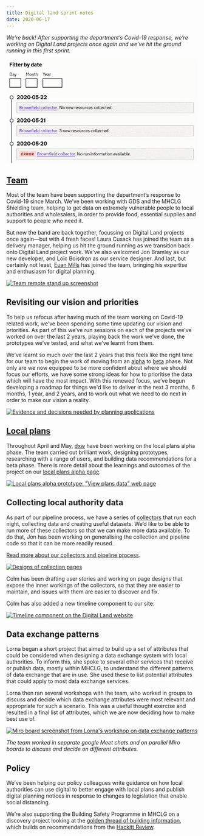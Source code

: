 ```yaml
---
title: Digital land sprint notes
date: 2020-06-17
---
```


_We’re back! After supporting the department’s Covid-19 response, we’re working on Digital Land projects once again and we’ve hit the ground running in this first sprint._

![A gif showing the timeline component being filtered by date](/images/timeline-filter-video.gif "Timeline filter gif")

## [Team](https://digital-land.github.io/about/)

Most of the team have been supporting the department’s response to Covid-19 since March. We’ve been working with GDS and the MHCLG Shielding team, helping to get data on extremely vulnerable people to local authorities and wholesalers, in order to provide food, essential supplies and support to people who need it.

But now the band are back together, focussing on Digital Land projects once again&mdash;but with 4 fresh faces! Laura Cusack has joined the team as a delivery manager, helping us hit the ground running as we transition back onto Digital Land project work. We’ve also welcomed Jon Bramley as our new developer, and Lo&yicy;c Boisdron as our service designer. And last, but certainly not least, [Euan Mills](https://twitter.com/euanmills?ref_src=twsrc%5Egoogle%7Ctwcamp%5Eserp%7Ctwgr%5Eauthor) has joined the team, bringing his expertise and enthusiasm for digital planning.

<a href="https://www.flickr.com/photos/182343195@N08/50016131086/in/dateposted-public/" title="Team remote stand up screenshot"><img src="https://live.staticflickr.com/65535/50016131086_603f55bc85_c.jpg" alt="Team remote stand up screenshot"></a>

## Revisiting our vision and priorities 
To help us refocus after having much of the team working on Covid-19 related work, we’ve been spending some time updating our vision and priorities. As part of this we’ve run sessions on each of the projects we’ve worked on over the last 2 years, playing back the work we’ve done, the prototypes we’ve tested, and what we’ve learnt from them. 

We’ve learnt so much over the last 2 years that this feels like the right time for our team to begin the work of moving from an [alpha](https://www.gov.uk/service-manual/agile-delivery/how-the-alpha-phase-works) to [beta](https://www.gov.uk/service-manual/agile-delivery/how-the-beta-phase-works) phase.  Not only are we now equipped to be more confident about where we should focus our efforts, we have some strong ideas for how to prioritise the data which will have the most impact. With this renewed focus, we’ve begun developing a roadmap for things we'd like to deliver in the next 3 months, 6 months, 1 year, and 2 years, and to work out what we need to do next in order to make our vision a reality.

<a href="https://www.flickr.com/photos/psd/49991856243/in/dateposted-public/" title="Evidence and decisions needed by planning applications"><img src="https://live.staticflickr.com/65535/49991856243_1c10074757_c.jpg" alt="Evidence and decisions needed by planning applications"></a>

## [Local plans](https://digital-land.github.io/project/local-plans/alpha/)

Throughout April and May, [dxw](https://www.dxw.com/) have been working on the local plans alpha phase. The team carried out brilliant work, designing prototypes, researching with a range of users, and building data recommendations for a beta phase. There is more detail about the learnings and outcomes of the project on our [local plans alpha page](https://digital-land.github.io/project/local-plans/alpha/).

<a href="https://www.flickr.com/photos/182343195@N08/50016404047/in/dateposted-public/" title="Local plans alpha prototype: &quot;View plans data&quot; web page"><img src="https://live.staticflickr.com/65535/50016404047_63264d782a_c.jpg" alt="Local plans alpha prototype: &quot;View plans data&quot; web page"></a>

## Collecting local authority data

As part of our pipeline process, we have a series of [collectors](https://digital-land.github.io/guidance/pipeline/#1-collect) that run each night, collecting data and creating useful datasets. We’d like to be able to run more of these collectors so that we can make more data available. To do that, Jon has been working on generalising the collection and pipeline code so that it can be more readily reused.

[Read more about our collectors and pipeline process](https://digital-land.github.io/guidance/pipeline).

<a data-flickr-embed="true" href="https://www.flickr.com/photos/182343195@N08/50015642388/in/dateposted-public/" title="Designs of collection pages"><img src="https://live.staticflickr.com/65535/50015642388_33580f8b7b_c.jpg" alt="Designs of collection pages"></a>

Colm has been drafting user stories and working on page designs that expose the inner workings of the collectors, so that they are easier to maintain, and issues with them are easier to discover and fix. 

Colm has also added a new timeline component to our site:

<a data-flickr-embed="true" href="https://www.flickr.com/photos/182343195@N08/50015642348/in/dateposted-public/" title="Timeline component on the Digital Land website"><img src="https://live.staticflickr.com/65535/50015642348_1b40a23a7d_c.jpg" alt="Timeline component on the Digital Land website"></a>

## Data exchange patterns
Lorna began a short project that aimed to build up a set of attributes that could be considered when designing a data exchange system with local authorities. To inform this, she spoke to several other services that receive or publish data, mostly within MHCLG, to understand the different patterns of data exchange that are in use. She used these to list potential attributes that could apply to most data exchange services. 

Lorna then ran several workshops with the team, who worked in groups to discuss and decide which data exchange attributes were most relevant and appropriate for such a scenario. This was a useful thought exercise and resulted in a final list of attributes, which we are now deciding how to make best use of.

<a href="https://www.flickr.com/photos/182343195@N08/50016431772/in/dateposted-public/" title="Miro board screenshot from Lorna&#x27;s workshop on data exchange patterns"><img src="https://live.staticflickr.com/65535/50016431772_2d3a0685b3_c.jpg" alt="Miro board screenshot from Lorna&#x27;s workshop on data exchange patterns"></a>

_The team worked in separate google Meet chats and on parallel Miro boards to discuss and decide on different attributes._

## Policy

We’ve been helping our policy colleagues write guidance on how local authorities can use digital to better engage with local plans and publish digital planning notices in response to changes to legislation that enable social distancing.

We’re also supporting the Building Safety Programme in MHCLG on a discovery project looking at the [golden thread of building information](https://digital-land.github.io/project/golden-thread-of-building-information/), which builds on recommendations from the [Hackitt Review](https://www.gov.uk/government/collections/independent-review-of-building-regulations-and-fire-safety-hackitt-review#:~:text=The%20Independent%20Review%20of%20Building,regulatory%20system%20for%20the%20future).  
